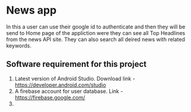 # News app

In this a user can use their google id to authenticate and then they will be send to Home page of the appliction were they can see all Top Headlines from the news API site.
They can also search all deired news with related keywords.

## Software requirement for this project

1. Latest version of Android Studio. Download link - https://developer.android.com/studio
2. A firebase account for user database. Link - https://firebase.google.com/
3. 


